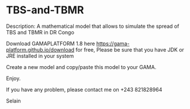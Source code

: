 # TBS-and-TBMR
Description: A mathematical model that allows to simulate the spread of TBS and TBMR in DR Congo

Download GAMAPLATFORM 1.8 here https://gama-platform.github.io/download for free, Please be sure that you have JDK or JRE installed in your system

Create a new model and copy/paste this model to your GAMA.

Enjoy.

If you have any problem, please contact me on +243 821828964

Selain
